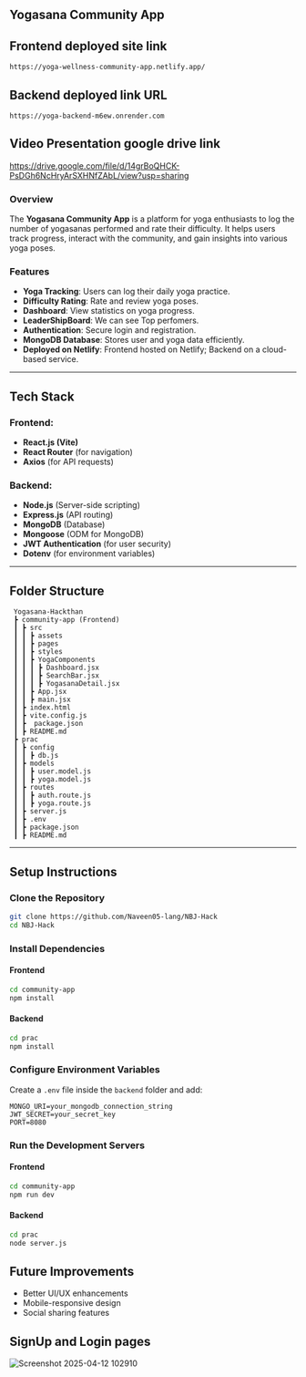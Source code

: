 ##  Yogasana Community App

## Frontend deployed site link

    https://yoga-wellness-community-app.netlify.app/

## Backend deployed link URL

    https://yoga-backend-m6ew.onrender.com


## Video Presentation google drive link

https://drive.google.com/file/d/14grBoQHCK-PsDGh6NcHryArSXHNfZAbL/view?usp=sharing




### Overview
The **Yogasana Community App** is a platform for yoga enthusiasts to log the number of yogasanas performed and rate their difficulty. It helps users track progress, interact with the community, and gain insights into various yoga poses.

### Features
-  **Yoga Tracking**: Users can log their daily yoga practice.
-  **Difficulty Rating**: Rate and review yoga poses.
-  **Dashboard**: View statistics on yoga progress.
- **LeaderShipBoard**: We can see Top perfomers.
-  **Authentication**: Secure login and registration.
- **MongoDB Database**: Stores user and yoga data efficiently.
- **Deployed on Netlify**: Frontend hosted on Netlify; Backend on a cloud-based service.

---

##  Tech Stack
### Frontend:
- **React.js (Vite)**
- **React Router** (for navigation)
- **Axios** (for API requests)

### Backend:
- **Node.js** (Server-side scripting)
- **Express.js** (API routing)
- **MongoDB** (Database)
- **Mongoose** (ODM for MongoDB)
- **JWT Authentication** (for user security)
- **Dotenv** (for environment variables)

---

##  Folder Structure
```
 Yogasana-Hackthan
 ┣ community-app (Frontend)
 ┃ ┣ src
 ┃ ┃ ┣ assets
 ┃ ┃ ┣ pages
 ┃ ┃ ┣ styles
 ┃ ┃ ┣ YogaComponents
 ┃ ┃ ┃ ┣ Dashboard.jsx
 ┃ ┃ ┃ ┣ SearchBar.jsx
 ┃ ┃ ┃ ┣ YogasanaDetail.jsx
 ┃ ┃ ┣ App.jsx
 ┃ ┃ ┣ main.jsx
 ┃ ┣ index.html
 ┃ ┣ vite.config.js
 ┃ ┣  package.json
 ┃ ┣ README.md
 ┣ prac
 ┃ ┣ config
 ┃ ┃ ┣ db.js
 ┃ ┣ models
 ┃ ┃ ┣ user.model.js
 ┃ ┃ ┣ yoga.model.js
 ┃ ┣ routes
 ┃ ┃ ┣ auth.route.js
 ┃ ┃ ┣ yoga.route.js
 ┃ ┣ server.js
 ┃ ┣ .env
 ┃ ┣ package.json
 ┃ ┣ README.md
```

---

##  Setup Instructions
### Clone the Repository
```bash
git clone https://github.com/Naveen05-lang/NBJ-Hack
cd NBJ-Hack
```

### Install Dependencies
#### **Frontend**
```bash
cd community-app
npm install
```
#### **Backend**
```bash
cd prac
npm install
```

###  Configure Environment Variables
Create a `.env` file inside the `backend` folder and add:
```
MONGO_URI=your_mongodb_connection_string
JWT_SECRET=your_secret_key
PORT=8080
```

###  Run the Development Servers
#### **Frontend**
```bash
cd community-app
npm run dev
```
#### **Backend**
```bash
cd prac
node server.js
```



## Future Improvements
- Better UI/UX enhancements
- Mobile-responsive design
- Social sharing features
## SignUp and Login pages
![Screenshot 2025-04-12 102910](https://github.com/user-attachments/assets/06ae5b16-c07d-4dca-b94a-ea07ce183069)
